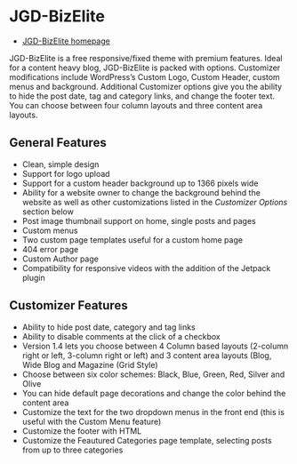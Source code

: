 # JGD-BizElite

* [JGD-BizElite homepage](https://www.jasong-designs.com/2012/02/17/jgd-bizelite/)

JGD-BizElite is a free responsive/fixed theme with premium features. Ideal for a content heavy blog, JGD-BizElite is packed with options. Customizer modifications include WordPress’s Custom Logo, Custom Header, custom menus and background. Additional Customizer options give you the ability to hide the post date, tag and category links, and change the footer text. You can choose between four column layouts and three content area layouts.

## General Features
* Clean, simple design
* Support for logo upload
* Support for a custom header background up to 1366 pixels wide
* Ability for a website owner to change the background behind the website as well as other customizations listed in the *Customizer Options* section below
* Post image thumbnail support on home, single posts and pages
* Custom menus
* Two custom page templates useful for a custom home page
* 404 error page
* Custom Author page
* Compatibility for responsive videos with the addition of the Jetpack plugin

## Customizer Features
* Ability to hide post date, category and tag links
* Ability to disable comments at the click of a checkbox
* Version 1.4 lets you choose between 4 Column based layouts (2-column right or left, 3-column right or left) and 3 content area layouts (Blog, Wide Blog and Magazine (Grid Style)
* Choose between six color schemes: Black, Blue, Green, Red, Silver and Olive
* You can hide default page decorations and change the color behind the content area
* Customize the text for the two dropdown menus in the front end (this is useful with the Custom Menu feature)
* Customize the footer with HTML
* Customize the Feautured Categories page template, selecting posts from up to three categories

